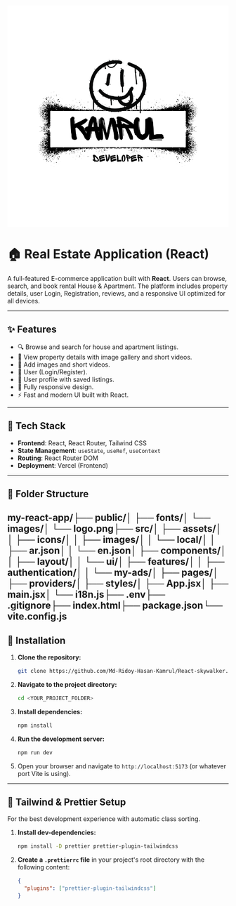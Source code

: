 <!-- The path is now relative to the root of your project -->

![Logo](./public/images/logo.png)

# 🏠 Real Estate Application (React)

A full-featured E-commerce application built with **React**. Users can browse, search, and book rental House & Apartment. The platform includes property details, user Login, Registration, reviews, and a responsive UI optimized for all devices.

---

## ✨ Features

- 🔍 Browse and search for house and apartment listings.
- 🏡 View property details with image gallery and short videos.
- 📝 Add images and short videos.
- 🔐 User (Login/Register).
- 💾 User profile with saved listings.
- 📱 Fully responsive design.
- ⚡ Fast and modern UI built with React.

---

## 🚀 Tech Stack

- **Frontend**: React, React Router, Tailwind CSS
- **State Management**: `useState`, `useRef`, `useContext`
- **Routing**: React Router DOM
- **Deployment**: Vercel (Frontend)

---

## 📁 Folder Structure

## my-react-app/├── public/│ ├── fonts/│ └── images/│ └── logo.png├── src/│ ├── assets/│ │ ├── icons/│ │ ├── images/│ │ └── local/│ │ ├── ar.json│ │ └── en.json│ ├── components/│ │ ├── layout/│ │ └── ui/│ ├── features/│ │ ├── authentication/│ │ └── my-ads/│ ├── pages/│ ├── providers/│ ├── styles/│ ├── App.jsx│ ├── main.jsx│ └── i18n.js├── .env├── .gitignore├── index.html├── package.json└── vite.config.js

## 🔧 Installation

1.  **Clone the repository:**

    ```bash
    git clone https://github.com/Md-Ridoy-Hasan-Kamrul/React-skywalker.git
    ```

2.  **Navigate to the project directory:**

    ```bash
    cd <YOUR_PROJECT_FOLDER>
    ```

3.  **Install dependencies:**

    ```bash
    npm install
    ```

4.  **Run the development server:**

    ```bash
    npm run dev
    ```

5.  Open your browser and navigate to `http://localhost:5173` (or whatever port Vite is using).

---

## 🎨 Tailwind & Prettier Setup

For the best development experience with automatic class sorting.

1.  **Install dev-dependencies:**

    ```bash
    npm install -D prettier prettier-plugin-tailwindcss
    ```

2.  **Create a `.prettierrc` file** in your project's root directory with the following content:
    ```json
    {
      "plugins": ["prettier-plugin-tailwindcss"]
    }
    ```
